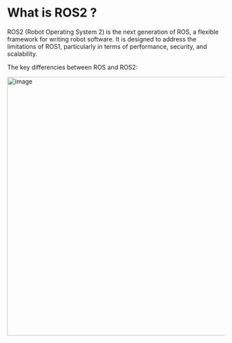 # What is ROS2 ?
ROS2 (Robot Operating System 2) is the next generation of ROS, a flexible framework for writing robot software. It is designed to address the limitations of ROS1, particularly in terms of performance, security, and scalability. <br> 

The key differencies between ROS and ROS2: <br>

<img src= "https://github.com/user-attachments/assets/f2226529-32e5-449e-a584-fda7870a1b40" alt= "image" width= 600>
